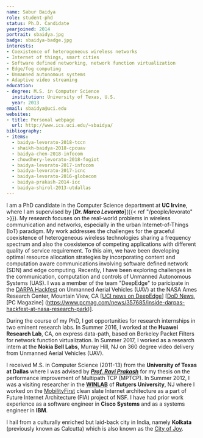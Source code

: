 ```yaml
---
name: Sabur Baidya
role: student-phd
status: Ph.D. Candidate
yearjoined: 2014
portrait: sbaidya.jpg
badge: sbaidya-badge.jpg
interests:
- Coexistence of heterogeneous wireless networks
- Internet of things, smart cities
- Software defined networking, network function virtualization
- Edge/fog computing
- Unmanned autonomous systems
- Adaptive video streaming
education:
- degree: M.S. in Computer Science
  institution: University of Texas, U.S.
  year: 2013
email: sbaidya@uci.edu
websites:
- title: Personal webpage
  url: http://www.ics.uci.edu/~sbaidya/
bibliography:
- items:
  - baidya-levorato-2018-tccn
  - shaikh-baidya-2018-cpcuav
  - baidya-chen-2018-infocom
  - chowdhery-levorato-2018-fogiot
  - baidya-levorato-2017-infocom
  - baidya-levorato-2017-icnc
  - baidya-levorato-2016-globecom
  - baidya-prakash-2014-icc
  - baidya-shirol-2013-utdallas
---
```


I am a PhD candidate in the Computer Science department at **UC Irvine**, where I am supervised
by [__*Dr. Marco Levorato*__]({{< ref "/people/levorato" >}}). My research focuses on the real-world problems in wireless communication and networks, especially in the urban Internet-of-Things (IoT) paradigm. My work addresses the challenges for the graceful coexistence of heterogeneous wireless technologies sharing a frequency spectrum and also the coexistence of competing applications with different quality of service requirement. To this aim, we have been developing optimal resource allocation strategies by incorporating content and computation aware communications involving software defined network (SDN) and edge computing. Recently, I have been exploring challenges in the communication, computation and controls of Unmanned Autonomous Systems (UAS). I was a member of the team "DeepEdge" to paricipate in the [DARPA Hackfest](https://darpahackfest.com/) on Unmanned Aerial Vehicles (UAV) at the NASA Ames Research Center, Mountain View, CA [[UCI news on DeepEdge](https://www.ics.uci.edu/community/news/view_news?id=1263)] [[DoD News](http://science.dodlive.mil/2017/11/22/darpa-puts-techies-to-the-test-at-bay-area-hackfest/), [PC Magazine] (https://www.pcmag.com/news/357685/inside-darpas-hackfest-at-nasa-research-park)].

During the course of my PhD, I got opportunities for research internships in two eminent research labs. In Summer 2016, I worked at the **Huawei Research Lab**, CA, on express data-path, based on Berkeley Packet Filters for network function virtualization. In Summer 2017, I worked as a research intern at the **Nokia Bell Labs**, Murray Hill, NJ on 360 degree video delivery from Unmanned Aerial Vehicles (UAV).

I received M.S. in Computer Science (2011-13) from the **University of Texas at Dallas** where I was advised by
[__*Prof. Ravi Prakash*__](https://www.utdallas.edu/~ravip/) for my thesis on the performance improvement of Multipath TCP (MPTCP). In Summer 2012, I was a visiting researcher in the [__WINLAB__](http://winlab.rutgers.edu/) of **Rutgers University**, NJ where I worked on the [MobilityFirst](http://mobilityfirst.winlab.rutgers.edu/) clean slate Internet architecture as a part of Future Internet Architecture (FIA) project of NSF. I have had prior work experience as a software engineer in **Cisco Systems** and as a systems engineer in **IBM**.

I hail from a culturally enriched but laid-back city in India, namely **Kolkata** (previously known as Calcutta) which is also known as the [City of Joy](https://en.wikipedia.org/wiki/City_of_Joy).


